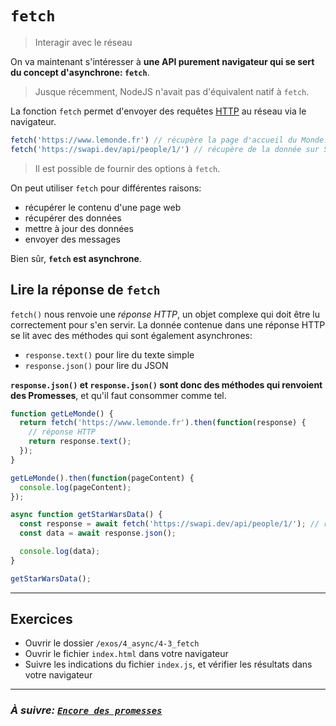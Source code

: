 # `fetch`

> Interagir avec le réseau

On va maintenant s'intéresser à **une API purement navigateur qui se sert du concept d'asynchrone: `fetch`**.

> Jusque récemment, NodeJS n'avait pas d'équivalent natif à `fetch`.

La fonction `fetch` permet d'envoyer des requêtes [HTTP](https://developer.mozilla.org/fr/docs/Web/HTTP) au réseau via le navigateur.

```js
fetch('https://www.lemonde.fr') // récupère la page d'accueil du Monde.fr, en pratique ne marche probablement pas à cause des CORS
fetch('https://swapi.dev/api/people/1/') // récupère de la donnée sur Star Wars API
```

> Il est possible de fournir des options à `fetch`.

On peut utiliser `fetch` pour différentes raisons:
- récupérer le contenu d'une page web
- récupérer des données
- mettre à jour des données
- envoyer des messages

Bien sûr, **`fetch` est asynchrone**.

## Lire la réponse de `fetch`

`fetch()` nous renvoie une *réponse HTTP*, un objet complexe qui doit être lu correctement pour s'en servir. La donnée contenue dans une réponse HTTP se lit avec des méthodes qui sont également asynchrones:

- `response.text()` pour lire du texte simple
- `response.json()` pour lire du JSON

**`response.json()` et `response.json()` sont donc des méthodes qui renvoient des Promesses**, et qu'il faut consommer comme tel.

```js
function getLeMonde() {
  return fetch('https://www.lemonde.fr').then(function(response) {
    // réponse HTTP
    return response.text();
  });
}

getLeMonde().then(function(pageContent) {
  console.log(pageContent);
});

async function getStarWarsData() {
  const response = await fetch('https://swapi.dev/api/people/1/'); // réponse HTTP
  const data = await response.json();

  console.log(data);
}

getStarWarsData();
```

---

## Exercices

- Ouvrir le dossier `/exos/4_async/4-3_fetch`
- Ouvrir le fichier `index.html` dans votre navigateur
- Suivre les indications du fichier `index.js`, et vérifier les résultats dans votre navigateur

---

### _À suivre: [`Encore des promesses`](./4-4_more.md)_
